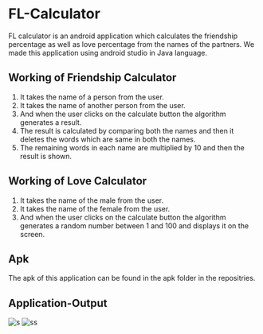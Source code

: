 # FL-Calculator
FL calculator is an android application which calculates the friendship percentage as well as love percentage from the names of the partners. We made this application using android studio in Java language.

## Working of Friendship Calculator
1. It takes the name of a person from the user.
2. It takes the name of another person from the user.
3. And when the user clicks on the calculate button the algorithm generates a result.
4. The result is calculated by comparing both the names and then it deletes the words which are same in both the names.
5. The remaining words in each name are multiplied by 10 and then the result is shown.

## Working of Love Calculator
1. It takes the name of the male from the user.
2. It takes the name of the female from the user.
3. And when the user clicks on the calculate button the algorithm generates a random number between 1 and 100 and displays it on the screen.

## Apk
The apk of this application can be found in the apk folder in the repositries.

## Application-Output
![s](https://user-images.githubusercontent.com/70836668/93513926-2f026580-f944-11ea-91a5-a17f3a4afc01.png)
![ss](https://user-images.githubusercontent.com/70836668/93514007-493c4380-f944-11ea-85ad-6ce381ecc597.png)
